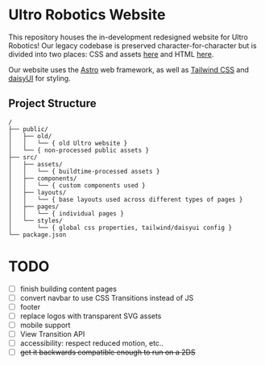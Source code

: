 # Ultro Robotics Website

This repository houses the in-development redesigned website for Ultro Robotics! Our legacy codebase is preserved character-for-character but is divided into two places: CSS and assets [here](/public/old/) and HTML [here](/src/pages/old/).

Our website uses the [Astro](https://astro.build/) web framework, as well as [Tailwind CSS](https://tailwindcss.com/) and [daisyUI](https://daisyui.com/) for styling.

## Project Structure

```text
/
├── public/
│   ├── old/
│   │   └── { old Ultro website }
│   └── { non-processed public assets }
├── src/
│   ├── assets/
│   │   └── { buildtime-processed assets }
│   ├── components/
│   │   └── { custom components used }
│   ├── layouts/
│   │   └── { base layouts used across different types of pages }
│   ├── pages/
│   │   └── { individual pages }
│   └── styles/
│       └── { global css properties, tailwind/daisyui config }
└── package.json
```
# TODO
- [ ] finish building content pages
- [ ] convert navbar to use CSS Transitions instead of JS
- [ ] footer
- [ ] replace logos with transparent SVG assets
- [ ] mobile support
- [ ] View Transition API
- [ ] accessibility: respect reduced motion, etc..
- [ ] ~~get it backwards compatible enough to run on a 2DS~~
